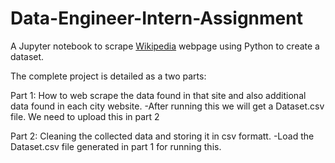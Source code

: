 # Data-Engineer-Intern-Assignment
A Jupyter notebook to scrape [Wikipedia](https://en.wikipedia.org/wiki/List_of_United_States_cities_by_population) webpage using Python to create a dataset.

The complete project is detailed as a two parts:

Part 1: How to web scrape the data found in that site and also additional data found in each city website.
  -After running this we will get a Dataset.csv file. We need to upload this in part 2

Part 2: Cleaning the collected data and storing it in csv formatt.
  -Load the Dataset.csv file generated in part 1 for running this.
